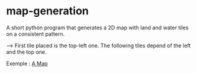 # map-generation
A short python program that generates a 2D map with land and water tiles on a consistent pattern.

--> First tile placed is the top-left one. The following tiles depend of the left and the top one.

Exemple :
[A Map](https://raw.githubusercontent.com/Az-Been/map-generation/main/map.png)
